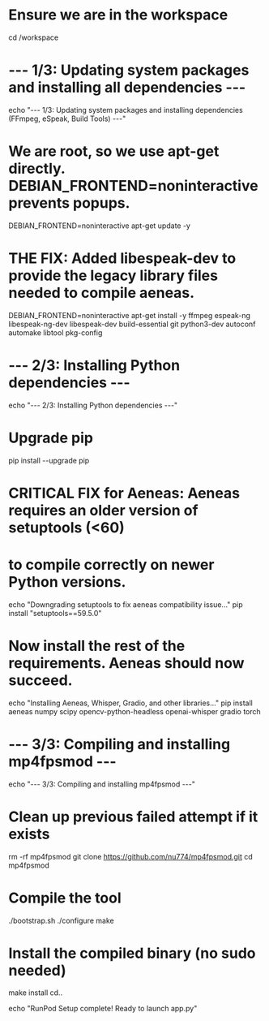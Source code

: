 # Ensure we are in the workspace
cd /workspace

# --- 1/3: Updating system packages and installing all dependencies ---
echo "--- 1/3: Updating system packages and installing dependencies (FFmpeg, eSpeak, Build Tools) ---"
# We are root, so we use apt-get directly. DEBIAN_FRONTEND=noninteractive prevents popups.
DEBIAN_FRONTEND=noninteractive apt-get update -y
# THE FIX: Added libespeak-dev to provide the legacy library files needed to compile aeneas.
DEBIAN_FRONTEND=noninteractive apt-get install -y ffmpeg espeak-ng libespeak-ng-dev libespeak-dev build-essential git python3-dev autoconf automake libtool pkg-config

# --- 2/3: Installing Python dependencies ---
echo "--- 2/3: Installing Python dependencies ---"

# Upgrade pip
pip install --upgrade pip

# CRITICAL FIX for Aeneas: Aeneas requires an older version of setuptools (<60)
# to compile correctly on newer Python versions.
echo "Downgrading setuptools to fix aeneas compatibility issue..."
pip install "setuptools==59.5.0"

# Now install the rest of the requirements. Aeneas should now succeed.
echo "Installing Aeneas, Whisper, Gradio, and other libraries..."
pip install aeneas numpy scipy opencv-python-headless openai-whisper gradio torch

# --- 3/3: Compiling and installing mp4fpsmod ---
echo "--- 3/3: Compiling and installing mp4fpsmod ---"
# Clean up previous failed attempt if it exists
rm -rf mp4fpsmod
git clone https://github.com/nu774/mp4fpsmod.git
cd mp4fpsmod

# Compile the tool
./bootstrap.sh
./configure
make

# Install the compiled binary (no sudo needed)
make install
cd..

echo "RunPod Setup complete! Ready to launch app.py"
